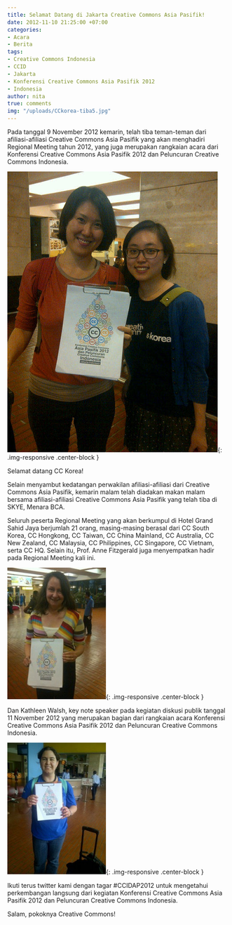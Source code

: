 ```yaml
---
title: Selamat Datang di Jakarta Creative Commons Asia Pasifik!
date: 2012-11-10 21:25:00 +07:00
categories:
- Acara
- Berita
tags:
- Creative Commons Indonesia
- CCID
- Jakarta
- Konferensi Creative Commons Asia Pasifik 2012
- Indonesia
author: nita
true: comments
img: "/uploads/CCkorea-tiba5.jpg"
---
```


Pada tanggal 9 November 2012 kemarin, telah tiba teman-teman dari afiliasi-afiliasi Creative Commons Asia Pasifik yang akan menghadiri Regional Meeting tahun 2012, yang juga merupakan rangkaian acara dari Konferensi Creative Commons Asia Pasifik 2012 dan Peluncuran Creative Commons Indonesia.

![CCkorea-tiba5.jpg](/uploads/CCkorea-tiba5.jpg){: .img-responsive .center-block }
                                        
Selamat datang CC Korea!

Selain menyambut kedatangan perwakilan afiliasi-afiliasi dari Creative Commons Asia Pasifik, kemarin malam telah diadakan makan malam bersama afiliasi-afiliasi Creative Commons Asia Pasifik yang telah tiba di SKYE, Menara BCA.

Seluruh peserta Regional Meeting yang akan berkumpul di Hotel Grand Sahid Jaya berjumlah 21 orang, masing-masing berasal dari CC South Korea, CC Hongkong, CC Taiwan, CC China Mainland, CC Australia, CC New Zealand, CC Malaysia, CC Philippines, CC Singapore, CC Vietnam, serta CC HQ. Selain itu, Prof. Anne Fitzgerald juga menyempatkan hadir pada Regional Meeting kali ini.

![annefitzgerald-225x300.jpg](/uploads/annefitzgerald-225x300.jpg){: .img-responsive .center-block }

Dan Kathleen Walsh, key note speaker pada kegiatan diskusi publik tanggal 11 November 2012 yang merupakan bagian dari rangkaian acara Konferensi Creative Commons Asia Pasifik 2012 dan Peluncuran Creative Commons Indonesia.

![katwalsh-225x300.jpg](/uploads/katwalsh-225x300.jpg){: .img-responsive .center-block }

Ikuti terus twitter kami dengan tagar #CCIDAP2012 untuk mengetahui perkembangan langsung dari kegiatan Konferensi Creative Commons Asia Pasifik 2012 dan Peluncuran Creative Commons Indonesia.

Salam, pokoknya Creative Commons!
